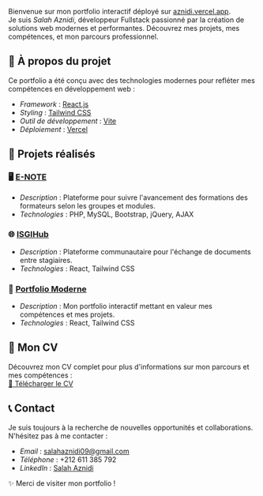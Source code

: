Bienvenue sur mon portfolio interactif déployé sur [aznidi.vercel.app](https://aznidi.vercel.app).  
Je suis *Salah Aznidi*, développeur Fullstack passionné par la création de solutions web modernes et performantes. Découvrez mes projets, mes compétences, et mon parcours professionnel.  

## 🚀 À propos du projet  
Ce portfolio a été conçu avec des technologies modernes pour refléter mes compétences en développement web :  
- *Framework* : [React.js](https://reactjs.org)  
- *Styling* : [Tailwind CSS](https://tailwindcss.com)  
- *Outil de développement* : [Vite](https://vitejs.dev)  
- *Déploiement* : [Vercel](https://vercel.com)  

## 📂 Projets réalisés  
### 🖥 [E-NOTE](https://aznidi.vercel.app/projets/e-note)  
- *Description* : Plateforme pour suivre l'avancement des formations des formateurs selon les groupes et modules.  
- *Technologies* : PHP, MySQL, Bootstrap, jQuery, AJAX  

### 🌐 [ISGIHub](https://aznidi.vercel.app/projets/isgihub)  
- *Description* : Plateforme communautaire pour l'échange de documents entre stagiaires.  
- *Technologies* : React, Tailwind CSS  

### 💼 [Portfolio Moderne](https://aznidi.vercel.app)  
- *Description* : Mon portfolio interactif mettant en valeur mes compétences et mes projets.  
- *Technologies* : React, Tailwind CSS  

## 📄 Mon CV  
Découvrez mon CV complet pour plus d'informations sur mon parcours et mes compétences :  
[📂 Télécharger le CV](https://aznidi.vercel.app/cv.pdf)

## 📞 Contact  
Je suis toujours à la recherche de nouvelles opportunités et collaborations. N'hésitez pas à me contacter :  
- *Email* : salahaznidi09@gmail.com  
- *Téléphone* : +212 611 385 792  
- *LinkedIn* : [Salah Aznidi](https://www.linkedin.com/in/salah-aznidi)  

✨ Merci de visiter mon portfolio !
